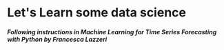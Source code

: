 # Let's Learn some data science
##### Following instructions in Machine Learning for Time Series Forecasting with Python by Francesca Lazzeri